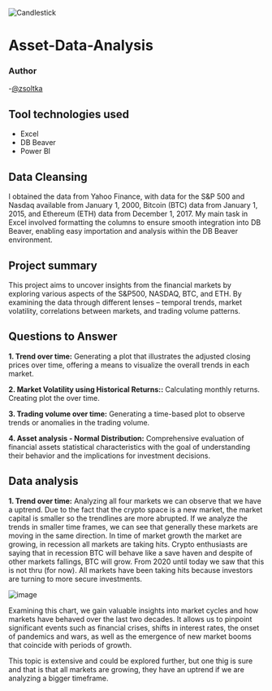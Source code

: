 ![Candlestick](https://github.com/Zsoltka/Asset-Data-Analysis/assets/133663142/4f54e3ef-24dc-4f71-92bf-e1659f4ae09f)

# Asset-Data-Analysis


### Author
-[@zsoltka](https://github.com/Zsoltka)

## Tool technologies used
- Excel
- DB Beaver
- Power BI

## Data Cleansing

I obtained the data from Yahoo Finance, with data for the S&P 500 and Nasdaq available from January 1, 2000, Bitcoin (BTC) data from January 1, 2015, and Ethereum (ETH) data from December 1, 2017. My main task in Excel involved formatting the columns to ensure smooth integration into DB Beaver, enabling easy importation and analysis within the DB Beaver environment.

## Project summary

This project aims to uncover insights from the financial markets by exploring various aspects of the S&P500, NASDAQ, BTC, and ETH. By examining the data through different lenses – temporal trends, market volatility, correlations between markets, and trading volume patterns.

## Questions to Answer

**1. Trend over time:** Generating a plot that illustrates the adjusted closing prices over time, offering a means to visualize the overall trends in each market.

**2. Market Volatility using Historical Returns::** Calculating monthly returns. Creating plot the over time. 

**3. Trading volume over time:** Generating a time-based plot to observe trends or anomalies in the trading volume.

**4. Asset analysis - Normal Distribution:** Comprehensive evaluation of financial assets statistical characteristics with the goal of understanding their behavior and the implications for investment decisions.

## Data analysis

**1. Trend over time:** Analyzing all four markets we can observe that we have a uptrend. Due to the fact that the crypto space is a new market, the market capital is smaller so the trendlines are more abrupted. If we analyze the trends in smaller time frames, we can see that generally these markets are moving in the same direction. In time of market growth the market are growing, in recession all markets are taking hits.
Crypto enthusiasts are saying that in recession BTC will behave like a save haven and despite of other markets fallings, BTC will grow. From 2020 until today we saw that this is not thru (for now). All markets have been taking hits because investors are turning to more secure investments.

![image](https://github.com/Zsoltka/Asset-Data-Analysis/assets/133663142/32e503dd-adc8-4249-936d-1af67fcc8939)

Examining this chart, we gain valuable insights into market cycles and how markets have behaved over the last two decades. It allows us to pinpoint significant events such as financial crises, shifts in interest rates, the onset of pandemics and wars, as well as the emergence of new market booms that coincide with periods of growth.

This topic is extensive and could be explored further, but one thig is sure and that is that all markets are growing, they have an uptrend if we are analyzing a bigger timeframe.
